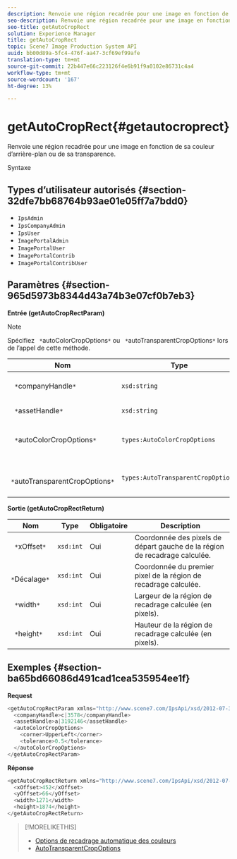 ```yaml
---
description: Renvoie une région recadrée pour une image en fonction de sa couleur d’arrière-plan ou de sa transparence.
seo-description: Renvoie une région recadrée pour une image en fonction de sa couleur d’arrière-plan ou de sa transparence.
seo-title: getAutoCropRect
solution: Experience Manager
title: getAutoCropRect
topic: Scene7 Image Production System API
uuid: bb00d89a-5fc4-476f-aa47-3cf69ef99afe
translation-type: tm+mt
source-git-commit: 22b447e66c223126f4e6b91f9a0102e86731c4a4
workflow-type: tm+mt
source-wordcount: '167'
ht-degree: 13%

---
```



# getAutoCropRect{#getautocroprect}

Renvoie une région recadrée pour une image en fonction de sa couleur d’arrière-plan ou de sa transparence.

Syntaxe

## Types d’utilisateur autorisés {#section-32dfe7bb68764b93ae01e05ff7a7bdd0}

* `IpsAdmin`
* `IpsCompanyAdmin`
* `IpsUser`
* `ImagePortalAdmin`
* `ImagePortalUser`
* `ImagePortalContrib`
* `ImagePortalContribUser`

## Paramètres {#section-965d5973b8344d43a74b3e07cf0b7eb3}

**Entrée (getAutoCropRectParam)**

>[!NOTE]
>
>Spécifiez ` *`autoColorCropOptions`*` ou ` *`autoTransparentCropOptions`*` lors de l’appel de cette méthode.

| Nom | Type | Obligatoire | Description |
|---|---|---|---|
| ` *`companyHandle`*` | `xsd:string` | Oui | Poignée vers la société avec la ressource que vous souhaitez utiliser. |
| ` *`assetHandle`*` | `xsd:string` | Oui | Poignée de la ressource que vous souhaitez utiliser. |
| ` *`autoColorCropOptions`*` | `types:AutoColorCropOptions` | Non | Calcule le rectangle de recadrage en fonction de la couleur. Voir [AutoColorCropOptions](../../../types/c-data-types/r-auto-color-crop-options.md#reference-976c3a1f8e47473cae016a4e9e09e4a6). |
| ` *`autoTransparentCropOptions`*` | `types:AutoTransparentCropOptions` | Non | Calcule le rectangle de recadrage en fonction de la transparence. Voir [AutoTransparentCropOptions](../../../types/c-data-types/r-auto-transparent-crop-options.md#reference-f4460b3bdf814f4c85e4f097ea4e6e2b). |

**Sortie (getAutoCropRectReturn)**

| Nom | Type | Obligatoire | Description |
|---|---|---|---|
| ` *`xOffset`*` | `xsd:int` | Oui | Coordonnée des pixels de départ gauche de la région de recadrage calculée. |
| ` *`Décalage`*` | `xsd:int` | Oui | Coordonnée du premier pixel de la région de recadrage calculée. |
| ` *`width`*` | `xsd:int` | Oui | Largeur de la région de recadrage calculée (en pixels). |
| ` *`height`*` | `xsd:int` | Oui | Hauteur de la région de recadrage calculée (en pixels). |

## Exemples {#section-ba65bd66086d491cad1cea535954ee1f}

**Request**

```java
<getAutoCropRectParam xmlns="http://www.scene7.com/IpsApi/xsd/2012-07-31-beta">
  <companyHandle>c|3578</companyHandle>
  <assetHandle>a|3192146</assetHandle>
  <autoColorCropOptions>
    <corner>UpperLeft</corner>
    <tolerance>0.5</tolerance>
  </autoColorCropOptions>
</getAutoCropRectParam>
```

**Réponse**

```java
<getAutoCropRectReturn xmlns="http://www.scene7.com/IpsApi/xsd/2012-07-31-beta">
  <xOffset>452</xOffset>
  <yOffset>66</yOffset>
  <width>1271</width>
  <height>1874</height>
</getAutoCropRectReturn>
```

>[!MORELIKETHIS]
>
>* [Options de recadrage automatique des couleurs](../../../types/c-data-types/r-auto-color-crop-options.md#reference-976c3a1f8e47473cae016a4e9e09e4a6)
>* [AutoTransparentCropOptions](../../../types/c-data-types/r-auto-transparent-crop-options.md#reference-f4460b3bdf814f4c85e4f097ea4e6e2b)

